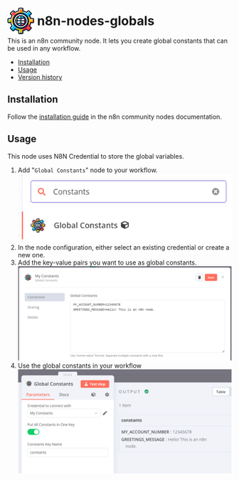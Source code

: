 # <img src="nodes/GlobalConstants/globals-icon-60px.png"  height="60" style="margin-bottom: -20px;"> n8n-nodes-globals

This is an n8n community node. It lets you create global constants that can be used in any workflow.

* [Installation](#installation)  
* [Usage](#usage)
* [Version history](CHANGELOG.md)

## Installation

Follow the [installation guide](https://docs.n8n.io/integrations/community-nodes/installation/) in the n8n community nodes documentation.

## Usage

This node uses N8N Credential to store the global variables.

1. Add "`Global Constants`" node to your workflow.
   ![Global Constants node](./docs/images/usage/1_select_node.png)
2. In the node configuration, either select an existing credential or create a new one.
3. Add the key-value pairs you want to use as global constants.
   ![Define constants](./docs/images/usage/2_define_constants.png)
4. Use the global constants in your workflow
	 ![Use constants](./docs/images/usage/3_use_node.png)


